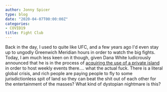 ```yaml
---
author: Jonny Spicer
type: blog
date: "2020-04-07T00:00:00Z"
categories:
- COVID19
title: Fight Club
---
```

Back in the day, I used to quite like UFC, and a few years ago I'd even stay up to ungodly Greenwich Meridian hours in
order to watch the big fights. Today, I am much less keen on it though, given Dana White ludicrously announced that he
is in the process of [acquiring the use of a private island](https://www.tmz.com/2020/04/06/dana-white-ufc-249-private-island-fights-joe-rogan/)
in order to host weekly events there.... what the actual fuck. There is a literal global crisis, and rich people are
paying people to fly to some jurisdictionless spit of land so they can beat the shit out of each other for the
entertainment of the masses? What kind of dystopian nightmare is this?
